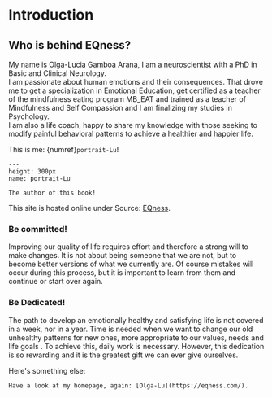 Introduction
============

## Who is behind EQness?

My name is Olga-Lucia Gamboa Arana, I am a neuroscientist with a PhD in Basic and Clinical Neurology.  
I am passionate about human emotions and their consequences. That drove me to get a specialization in Emotional Education, get certified as a teacher of the mindfulness eating program MB_EAT and trained as a teacher of Mindfulness and Self Compassion and I am finalizing my studies in Psychology.  
I am also a life coach, happy to share my knowledge with those seeking to modify painful behavioral patterns to achieve a healthier and happier life.

This is me: {numref}`portrait-Lu`!

```{figure} ./images/Lu-768x509.jpg
---
height: 300px
name: portrait-Lu
---
The author of this book!
```

This site is hosted online under Source:
[EQness](https://eqness.com/).

### Be committed!
Improving our quality of life requires effort and therefore a strong will to make changes. It is not about being someone that we are not, but to become better versions of what we currently are. Of course mistakes will occur during this process, but it is important to learn from them and continue or start over again.

### Be Dedicated!
The path to develop an emotionally healthy and satisfying life is not covered in a week, nor in a year. Time is needed when we want to change our old unhealthy patterns for new ones, more appropriate to our values, needs and life goals . To achieve this, daily work is necessary. However, this dedication is so rewarding and it is the greatest gift we can ever give ourselves.


Here's something else:
```{hint}
Have a look at my homepage, again: [Olga-Lu](https://eqness.com/).
```
